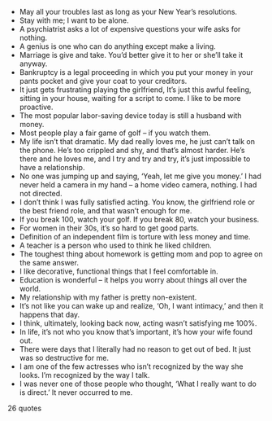  - May all your troubles last as long as your New Year’s resolutions.
 - Stay with me; I want to be alone.
 - A psychiatrist asks a lot of expensive questions your wife asks for nothing.
 - A genius is one who can do anything except make a living.
 - Marriage is give and take. You’d better give it to her or she’ll take it anyway.
 - Bankruptcy is a legal proceeding in which you put your money in your pants pocket and give your coat to your creditors.
 - It just gets frustrating playing the girlfriend, It’s just this awful feeling, sitting in your house, waiting for a script to come. I like to be more proactive.
 - The most popular labor-saving device today is still a husband with money.
 - Most people play a fair game of golf – if you watch them.
 - My life isn’t that dramatic. My dad really loves me, he just can’t talk on the phone. He’s too crippled and shy, and that’s almost harder. He’s there and he loves me, and I try and try and try, it’s just impossible to have a relationship.
 - No one was jumping up and saying, ‘Yeah, let me give you money.’ I had never held a camera in my hand – a home video camera, nothing. I had not directed.
 - I don’t think I was fully satisfied acting. You know, the girlfriend role or the best friend role, and that wasn’t enough for me.
 - If you break 100, watch your golf. If you break 80, watch your business.
 - For women in their 30s, it’s so hard to get good parts.
 - Definition of an independent film is torture with less money and time.
 - A teacher is a person who used to think he liked children.
 - The toughest thing about homework is getting mom and pop to agree on the same answer.
 - I like decorative, functional things that I feel comfortable in.
 - Education is wonderful – it helps you worry about things all over the world.
 - My relationship with my father is pretty non-existent.
 - It’s not like you can wake up and realize, ‘Oh, I want intimacy,’ and then it happens that day.
 - I think, ultimately, looking back now, acting wasn’t satisfying me 100%.
 - In life, it’s not who you know that’s important, it’s how your wife found out.
 - There were days that I literally had no reason to get out of bed. It just was so destructive for me.
 - I am one of the few actresses who isn’t recognized by the way she looks. I’m recognized by the way I talk.
 - I was never one of those people who thought, ‘What I really want to do is direct.’ It never occurred to me.

26 quotes